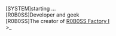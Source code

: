 <p>[SYSTEM]starting ... <br>
[R0B0SS]Developer and geek <br>
[R0B0SS]The creator of <a href="https://www.curseforge.com/minecraft/modpacks/robossfactory1">R0B0SS Factory I </a>  <br>
>_</p>
